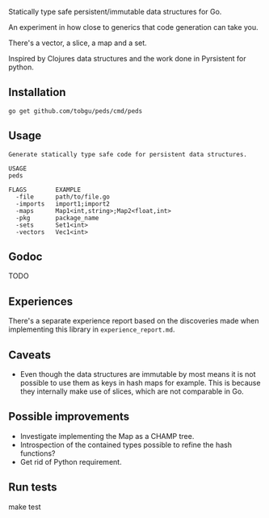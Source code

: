 Statically type safe persistent/immutable data structures for Go.

An experiment in how close to generics that code generation can take
you.

There's a vector, a slice, a map and a set.

Inspired by Clojures data structures and the work done in Pyrsistent for python.

## Installation
`go get github.com/tobgu/peds/cmd/peds`

## Usage
```
Generate statically type safe code for persistent data structures.

USAGE
peds

FLAGS        EXAMPLE
  -file      path/to/file.go
  -imports   import1;import2
  -maps      Map1<int,string>;Map2<float,int>
  -pkg       package_name
  -sets      Set1<int>
  -vectors   Vec1<int>
```

## Godoc
TODO

## Experiences

There's a separate experience report based on the discoveries made when
implementing this library in `experience_report.md`.

## Caveats
* Even though the data structures are immutable by most means it is not
  possible to use them as keys in hash maps for example. This is because
  they internally make use of slices, which are not comparable in Go.

## Possible improvements
* Investigate implementing the Map as a CHAMP tree.
* Introspection of the contained types possible to
  refine the hash functions?
* Get rid of Python requirement.

Run tests
---------
make test
